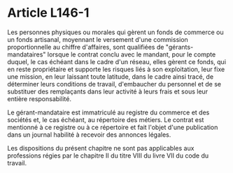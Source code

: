 # Article L146-1

Les personnes physiques ou morales qui gèrent un fonds de commerce ou un fonds artisanal, moyennant le versement d'une commission proportionnelle au chiffre d'affaires, sont qualifiées de "gérants-mandataires" lorsque le contrat conclu avec le mandant, pour le compte duquel, le cas échéant dans le cadre d'un réseau, elles gèrent ce fonds, qui en reste propriétaire et supporte les risques liés à son exploitation, leur fixe une mission, en leur laissant toute latitude, dans le cadre ainsi tracé, de déterminer leurs conditions de travail, d'embaucher du personnel et de se substituer des remplaçants dans leur activité à leurs frais et sous leur entière responsabilité.

Le gérant-mandataire est immatriculé au registre du commerce et des sociétés et, le cas échéant, au répertoire des métiers. Le contrat est mentionné à ce registre ou à ce répertoire et fait l'objet d'une publication dans un journal habilité à recevoir des annonces légales.

Les dispositions du présent chapitre ne sont pas applicables aux professions régies par le chapitre II du titre VIII du livre VII du code du travail.
